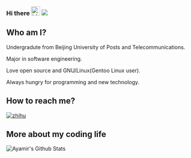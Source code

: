 ### Hi there <img src="https://user-images.githubusercontent.com/1303154/88677602-1635ba80-d120-11ea-84d8-d263ba5fc3c0.gif" width="24px" alt="hi"> ![](https://visitor-badge.glitch.me/badge?page_id=ayamir.ayamir)

## Who am I?

Undergradute from Beijing University of Posts and Telecommunications.

Major in software engineering.

Love open source and GNU/Linux(Gentoo Linux user).

Always hungry for programming and new technology.

## How to reach me?

[![zhihu](https://img.shields.io/static/v1?style=flat-square&logo=zhihu&label=&message=@ayamir&color=eaeff9&labelColor=96CDFB)](https://www.zhihu.com/people/MiraculousMoon)

## More about my coding life

![Ayamir's Github Stats](https://github-readme-stats.vercel.app/api?username=ayamir&count_private=true&show_icons=true&title_color=F5E0DC&icon_color=DDB6F2&text_color=D9E0EE&bg_color=1E1E2E)

<!--
[Language Overview](https://github.com/ayamir/github-stats/blob/master/generated/languages.svg)
-->
